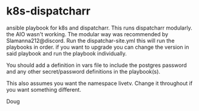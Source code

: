# k8s-dispatcharr
ansible playbook for k8s and dispatcharr.  This runs dispatcharr modularly.  the AIO wasn't working.  The modular way was recommended by Slamanna212@discord.  Run the dispatchar-site.yml  this will run the playbooks in order.  if you want to upgrade you can change the version in said playbook and run the playbook individually.  

You should add a definition in vars file to include the postgres password and any other secret/password definitions in the playbook(s).

This also assumes you want the namespace livetv.  Change it throughout if you want something different.

Doug
